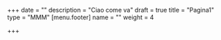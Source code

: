 +++
date = ""
description = "Ciao come va"
draft = true
title = "Pagina1"
type = "MMM"
[menu.footer]
name = ""
weight = 4

+++
